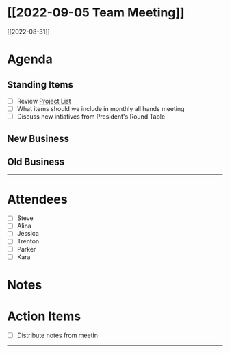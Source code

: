 # [[2022-09-05 Team Meeting]]
[[2022-08-31]]



# Agenda
## Standing Items
- [ ] Review [Project List](www.linktoourprojectlist.com)
- [ ] What items should we include in monthly all hands meeting
- [ ] Discuss new intiatives from President's Round Table
## New Business

## Old Business

---
# Attendees
- [ ] Steve
- [ ] Alina
- [ ] Jessica
- [ ] Trenton
- [ ] Parker
- [ ] Kara

# Notes


# Action Items
- [ ] Distribute notes from meetin

---



